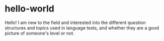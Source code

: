 # hello-world

Hello!
I am new to the field and interested into the different question structures and topics used in language tests, and whether they are a good picture of someone's level or not.
